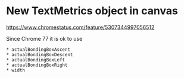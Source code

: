 # New TextMetrics object in canvas

https://www.chromestatus.com/feature/5307344997056512

Since Chrome 77 it is ok to use

    * actualBondingBoxAscent
    * actualBondingBoxDescent
    * actualBondingBoxLeft
    * actualBondingBoxRight
    * width
